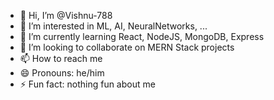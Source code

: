 - 👋 Hi, I’m @Vishnu-788
- 👀 I’m interested in ML, AI, NeuralNetworks, ...
- 🌱 I’m currently learning React, NodeJS, MongoDB, Express
- 💞️ I’m looking to collaborate on MERN Stack projects
- 📫 How to reach me 
- 😄 Pronouns: he/him
- ⚡ Fun fact: nothing fun about me 

<!---
Vishnu-788/Vishnu-788 is a ✨ special ✨ repository because its `README.md` (this file) appears on your GitHub profile.
You can click the Preview link to take a look at your changes.
--->
